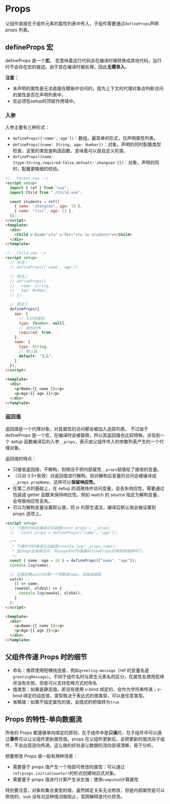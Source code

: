 # Props

父组件直接在子组件元素的属性列表中传入，子组件需要通过`defineProps`声明 props 列表。

## defineProps 宏

defineProps 是一个**宏**。
宏意味着这行代码会在编译时被转换成其他代码，运行时不会存在宏的痕迹。由于其在编译时被处理，因此**无需导入**。

**注意：**
- 未声明的属性是无法直接在模板中访问的，因为上下文的代理对象会判断访问的属性是否在声明列表中。
- 宏必须在setup的顶层作用域中。

### 入参

入参主要有三种形式：

- `defineProps(['name','age'])`：数组，最简单的形式，仅声明属性列表。
- `defineProps({name: String, age: Number})`：对象，声明的同时配置类型检查，这里的类型是构造函数，意味着可以是自定义的类。
- `defineProps({name: {type:String,required:false,defualt:'zhangsan'}})`：对象，声明的同时，配置更精细的校验。

```html
<!-- Parent.vue -->
<script setup>
  import { ref } from "vue";
  import Child from "./Child.vue";

  const students = ref([
    { name: "zhangsan", age: 19 },
    { name: "lisi", age: 23 },
  ]);
</script>
<template>
  <div>
    <Child v-bind="stu" v-for="stu in students"></Child>
  </div>
</template>
```

```html
<!-- Child.vue -->
<script setup>
  // 用法一
  // defineProps(['name','age'])

  // 用法二
  // defineProps({
  //   name: String,
  //   age: Number,
  // })

  // 用法三
  defineProps({
    age: {
      // 允许的类型
      type: [Number, null],
      // 是否必传
      required: true,
    },
    name: {
      type: String,
      // 默认值
      default: "王五",
    },
  });
</script>

<template>
  <div>
    <p>Name:{{ name }}</p>
    <p>Age:{{ age }}</p>
  </div>
</template>
```

### 返回值

返回值是一个代理对象，对其属性的访问都会被加入追踪列表。
不过由于 defineProps 是一个宏，在编译时会被替换，所以其返回值也比较特殊。涉及到一个 setup 函数编译后的入参`__props`，表示由父组件传入的参数列表产生的一个代理对象。

返回值的特点：

- 只接收返回值，不解构，则相当于把内部属性`__props`赋值给了接收的变量。
- （只对 3.5+有效）对返回值进行解构，则对解构后变量的访问会被编译成`__props.propName`，这样可以**保留响应性**。
- 在第二点的基础上，在 setup 的调用栈中访问变量，会丢失响应性，需要通过包装成 getter 函数来保持响应性。例如 watch 的 source 指定为解构变量，会导致响应性丢失。
- 可以为解构变量设置默认值，同 js 的原生语法，编译后默认值会被设置到 props 选项上。

```html
<script setup>
  // 下面的代码在编译之后就是const props = __props
  //   const props = defineProps(["name", "age"]);

  /**
   * 下面的代码编译之后就是console.log(__props.name);
   * 因为age没有被访问，所以age标识符随着defineProps的移除而被移除了。
   */
  const { name, age = 18 } = defineProps(["name", "age"]);
  console.log(name);

  // 这里如果watch的第一个参数是name，会编译报错
  watch(
    () => name,
    (newVal, oldVal) => {
      console.log(newVal, oldVal);
    }
  );
</script>

<template>
  <div>
    <p>Name:{{ name }}</p>
    <p>Age:{{ age }}</p>
  </div>
</template>
```

## 父组件传递 Props 时的细节

- 命名：推荐使用短横线连接，例如`greeting-message`（ref 的变量名是`greetingMessage`）。不同于组件名时与原生元素名的区分，在属性名使用驼峰并没有优势。但是可以支持驼峰方式的命名
- 值类型：如果是静态值，即没有使用 v-bind 绑定的，会作为字符串传递；v-bind 绑定的动态值，类型取决于表达式的值类型，可以是任意类型。
- 省略值：如果不指定属性的值，会隐式的把值转为`true`

## Props 的特性-单向数据流

所有的 Props 都遵循单向绑定的原则，在子组件中是**只读**的，在子组件中可以通过**事件**可以让父组件更新属性值。props 在父组件更新后，会把更新的值流向子组件，不会出现逆向传递。这么做的好处是让数据的流向变得清晰，易于分析。

想要修改 Props 值一般有两种场景：

- 需要基于 props 值产生一个局部可修改的属性：可以通过`ref(props.initialCounter)`的形式创建响应式对象。
- 需要基于 props 值进行计算产生派生值：使用`computed`计算属性

特别要注意，对象和集合类型的值，虽然绑定关系无法修改，但是内部属性是可以修改的，vue 没有对这种情况做阻止，官网解释是代价昂贵。
